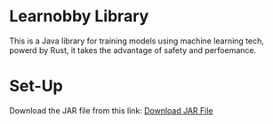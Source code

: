 # Learnobby Library

This is a Java library for training models using machine learning tech, powerd by Rust, it takes the advantage of safety and perfoemance.

# Set-Up
Download the JAR file from this link:
[Download JAR File](https://github.com/MossaabDev/Learnobby-lib/raw/main/out/production/RustJava/MyTrainerLib.jar)
